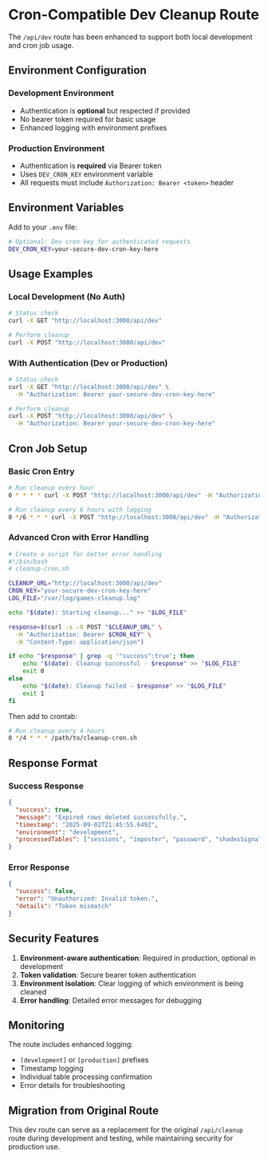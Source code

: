 # Cron-Compatible Dev Cleanup Route

The `/api/dev` route has been enhanced to support both local development and cron job usage.

## Environment Configuration

### Development Environment
- Authentication is **optional** but respected if provided
- No bearer token required for basic usage
- Enhanced logging with environment prefixes

### Production Environment
- Authentication is **required** via Bearer token
- Uses `DEV_CRON_KEY` environment variable
- All requests must include `Authorization: Bearer <token>` header

## Environment Variables

Add to your `.env` file:

```bash
# Optional: Dev cron key for authenticated requests
DEV_CRON_KEY=your-secure-dev-cron-key-here
```

## Usage Examples

### Local Development (No Auth)
```bash
# Status check
curl -X GET "http://localhost:3000/api/dev"

# Perform cleanup
curl -X POST "http://localhost:3000/api/dev"
```

### With Authentication (Dev or Production)
```bash
# Status check
curl -X GET "http://localhost:3000/api/dev" \
  -H "Authorization: Bearer your-secure-dev-cron-key-here"

# Perform cleanup
curl -X POST "http://localhost:3000/api/dev" \
  -H "Authorization: Bearer your-secure-dev-cron-key-here"
```

## Cron Job Setup

### Basic Cron Entry
```bash
# Run cleanup every hour
0 * * * * curl -X POST "http://localhost:3000/api/dev" -H "Authorization: Bearer your-secure-dev-cron-key-here" >/dev/null 2>&1

# Run cleanup every 6 hours with logging
0 */6 * * * curl -X POST "http://localhost:3000/api/dev" -H "Authorization: Bearer your-secure-dev-cron-key-here" >> /var/log/cleanup.log 2>&1
```

### Advanced Cron with Error Handling
```bash
# Create a script for better error handling
#!/bin/bash
# cleanup-cron.sh

CLEANUP_URL="http://localhost:3000/api/dev"
CRON_KEY="your-secure-dev-cron-key-here"
LOG_FILE="/var/log/games-cleanup.log"

echo "$(date): Starting cleanup..." >> "$LOG_FILE"

response=$(curl -s -X POST "$CLEANUP_URL" \
  -H "Authorization: Bearer $CRON_KEY" \
  -H "Content-Type: application/json")

if echo "$response" | grep -q '"success":true'; then
    echo "$(date): Cleanup successful - $response" >> "$LOG_FILE"
    exit 0
else
    echo "$(date): Cleanup failed - $response" >> "$LOG_FILE"
    exit 1
fi
```

Then add to crontab:
```bash
# Run cleanup every 4 hours
0 */4 * * * /path/to/cleanup-cron.sh
```

## Response Format

### Success Response
```json
{
  "success": true,
  "message": "Expired rows deleted successfully.",
  "timestamp": "2025-09-02T21:45:55.649Z",
  "environment": "development",
  "processedTables": ["sessions", "imposter", "password", "shadesSignals"]
}
```

### Error Response
```json
{
  "success": false,
  "error": "Unauthorized: Invalid token.",
  "details": "Token mismatch"
}
```

## Security Features

1. **Environment-aware authentication**: Required in production, optional in development
2. **Token validation**: Secure bearer token authentication
3. **Environment isolation**: Clear logging of which environment is being cleaned
4. **Error handling**: Detailed error messages for debugging

## Monitoring

The route includes enhanced logging:
- `[development]` or `[production]` prefixes
- Timestamp logging
- Individual table processing confirmation
- Error details for troubleshooting

## Migration from Original Route

This dev route can serve as a replacement for the original `/api/cleanup` route during development and testing, while maintaining security for production use.
